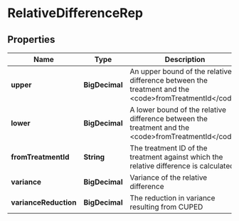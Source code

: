

# RelativeDifferenceRep


## Properties

| Name | Type | Description | Notes |
|------------ | ------------- | ------------- | -------------|
|**upper** | **BigDecimal** | An upper bound of the relative difference between the treatment and the &lt;code&gt;fromTreatmentId&lt;/code&gt; |  [optional] |
|**lower** | **BigDecimal** | A lower bound of the relative difference between the treatment and the &lt;code&gt;fromTreatmentId&lt;/code&gt; |  [optional] |
|**fromTreatmentId** | **String** | The treatment ID of the treatment against which the relative difference is calculated |  [optional] |
|**variance** | **BigDecimal** | Variance of the relative difference |  [optional] |
|**varianceReduction** | **BigDecimal** | The reduction in variance resulting from CUPED |  [optional] |



